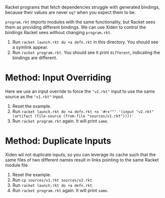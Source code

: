 Racket programs that fetch dependencies struggle with generated
bindings, because their values are never `eq?` when you expect them to
be.

`program.rkt` imports modules with the same functionality, but Racket
sees them as providing different bindings. We can use Xiden to control
the bindings Racket sees without changing `program.rkt`.

1. Run `racket launch.rkt do +a defn.rkt` in this directory. You should see a symlink appear.
2. Run `racket program.rkt`. You should see it print `different`, indicating the bindings are different.


# Method: Input Overriding

Here we use an input override to force the `"v2.rkt"` input to use the
same source as the `"v1.rkt"` input.

1. Reset the example.
2. Run `racket launch.rkt do +a defn.rkt +o '#rx""' '(input "v2.rkt" (artifact (file-source (from-file "sources/v1.rkt"))))'`
3. Run `racket program.rkt` again. It will print `same`.


# Method: Duplicate Inputs

Xiden wil not duplicate inputs, so you can leverage its cache such
that the same files of two different names result in links pointing to
the same Racket module file.

1. Reset the example.
2. Run `cp sources/v1.rkt sources/v2.rkt`.
3. Run `racket launch.rkt do +a defn.rkt`.
4. Run `racket program.rkt` again. It will print `same`.
